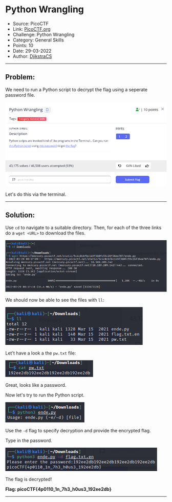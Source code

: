 # **Python Wrangling**
* Source: PicoCTF
* Link: [PicoCTF.org](https://picoctf.org/)
* Challenge: Python Wrangling
* Category: General Skills
* Points: 10
* Date: 29-03-2022
* Author: [DjikstraCS](https://github.com/DjikstraCS)

---

## **Problem:**

We need to run a Python script to decrypt the flag using a seperate password file.

![](./attachments/Pasted%20image%2020220329134632.png)


Let's do this via the terminal.

---

## **Solution:**

Use `cd` to navigate to a suitable directory.
Then, for each of the three links do a `wget <URL>` to download the files.

![](./attachments/Pasted%20image%2020220329142042.png)

We should now be able to see the files with `ll`:

![](./attachments/Pasted%20image%2020220329142014.png)

Let't have a look a the `pw.txt` file:

![](./attachments/Pasted%20image%2020220330000430.png)

Great, looks like a password.

Now let's try to run the Python script.

![](./attachments/Pasted%20image%2020220330000720.png)

Use the `-d` flag to specify decryption and provide the encrypted flag.

Type in the password.

![](./attachments/Pasted%20image%2020220330001443.png)

The flag is decrypted!

**Flag: picoCTF{4p0110_1n_7h3_h0us3_192ee2db}**

---
